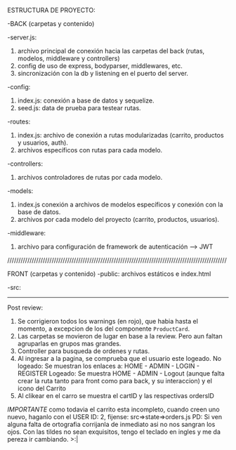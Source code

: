 ESTRUCTURA DE PROYECTO: 

-BACK (carpetas y contenido)

-server.js: 
1) archivo principal de conexión hacia las carpetas del back (rutas, modelos, middleware y controllers)
2) config de uso de express, bodyparser, middlewares, etc. 
3) sincronización con la db y listening en el puerto del server. 

-config:
1) index.js: conexión a base de datos y sequelize.
2) seed.js: data de prueba para testear rutas.

-routes:
1) index.js: archivo de conexión a rutas modularizadas (carrito, productos y usuarios, auth).
2) archivos específicos con rutas para cada modelo.

-controllers:
1) archivos controladores de rutas por cada modelo. 

-models: 
1) index.js conexión a archivos de modelos específicos y conexión con la base de datos.
2) archivos por cada modelo del proyecto (carrito, productos, usuarios).

-middleware: 
1) archivo para configuración de framework de autenticación --> JWT

///////////////////////////////////////////////////////////////////////////////////////////////////

FRONT (carpetas y contenido)
-public: archivos estáticos e index.html 

-src: 

--------------------------------------------------------------------------------------------

Post review:

1. Se corrigieron todos los warnings (en rojo), que habia hasta el momento, a excepcion de los del componente `ProductCard`.
2. Las carpetas se movieron de lugar en base a la review. Pero aun faltan agruparlas en grupos mas grandes.
3. Controller para busqueda de ordenes y rutas.
4. Al ingresar a la pagina, se comprueba que el usuario este logeado.
    No logeado: Se muestran los enlaces a: HOME - ADMIN - LOGIN - REGISTER
    Logeado: Se muestra HOME - ADMIN - Logout (aunque falta crear la ruta tanto para front como para back, y su interaccion)
    y el icono del Carrito
5. Al clikear en el carro se muestra el cartID y las respectivas ordersID

*IMPORTANTE* como todavia el carrito esta incompleto, cuando creen uno nuevo, haganlo con el USER ID: 2, fijense: src=>state=>orders.js
PD: Si ven alguna falta de ortografia corrijanla de inmediato asi no nos sangran los ojos. Con las tildes no sean exquisitos, tengo el teclado en ingles y me da pereza ir cambiando.  >:|